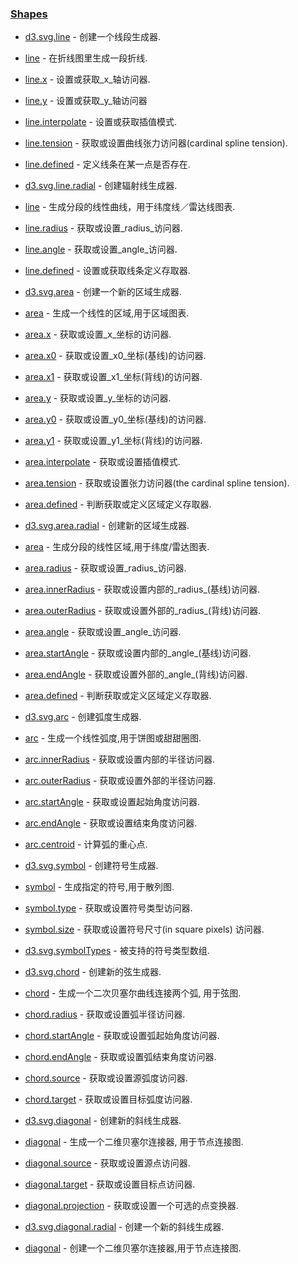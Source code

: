 ### [](https://github.com/mbostock/d3/wiki/Api%E5%8F%82%E8%80%83#shapes)[Shapes](https://github.com/mbostock/d3/wiki/SVG-Shapes)

*   [d3.svg.line](https://github.com/mbostock/d3/wiki/SVG-Shapes#wiki-line)&nbsp;- 创建一个线段生成器.

*   [line](https://github.com/mbostock/d3/wiki/SVG-Shapes#wiki-_line)&nbsp;- 在折线图里生成一段折线.

*   [line.x](https://github.com/mbostock/d3/wiki/SVG-Shapes#wiki-line_x)&nbsp;- 设置或获取_x_轴访问器.

*   [line.y](https://github.com/mbostock/d3/wiki/SVG-Shapes#wiki-line_y)&nbsp;- 设置或获取_y_轴访问器

*   [line.interpolate](https://github.com/mbostock/d3/wiki/SVG-Shapes#wiki-line_interpolate)&nbsp;- 设置或获取插值模式.

*   [line.tension](https://github.com/mbostock/d3/wiki/SVG-Shapes#wiki-line_tension)&nbsp;- 获取或设置曲线张力访问器(cardinal spline tension).

*   [line.defined](https://github.com/mbostock/d3/wiki/SVG-Shapes#wiki-line_defined)&nbsp;- 定义线条在某一点是否存在.

*   [d3.svg.line.radial](https://github.com/mbostock/d3/wiki/SVG-Shapes#wiki-line_radial)&nbsp;- 创建辐射线生成器.

*   [line](https://github.com/mbostock/d3/wiki/SVG-Shapes#wiki-_line_radial)&nbsp;- 生成分段的线性曲线，用于纬度线／雷达线图表.

*   [line.radius](https://github.com/mbostock/d3/wiki/SVG-Shapes#wiki-line_radial_radius)&nbsp;- 获取或设置_radius_访问器.

*   [line.angle](https://github.com/mbostock/d3/wiki/SVG-Shapes#wiki-line_radial_angle)&nbsp;- 获取或设置_angle_访问器.

*   [line.defined](https://github.com/mbostock/d3/wiki/SVG-Shapes#wiki-line_radial_defined)&nbsp;- 设置或获取线条定义存取器.

*   [d3.svg.area](https://github.com/mbostock/d3/wiki/SVG-Shapes#wiki-area)&nbsp;- 创建一个新的区域生成器.

*   [area](https://github.com/mbostock/d3/wiki/SVG-Shapes#wiki-_area)&nbsp;- 生成一个线性的区域,用于区域图表.

*   [area.x](https://github.com/mbostock/d3/wiki/SVG-Shapes#wiki-area_x)&nbsp;- 获取或设置_x_坐标的访问器.

*   [area.x0](https://github.com/mbostock/d3/wiki/SVG-Shapes#wiki-area_x0)&nbsp;- 获取或设置_x0_坐标(基线)的访问器.

*   [area.x1](https://github.com/mbostock/d3/wiki/SVG-Shapes#wiki-area_x1)&nbsp;- 获取或设置_x1_坐标(背线)的访问器.

*   [area.y](https://github.com/mbostock/d3/wiki/SVG-Shapes#wiki-area_y)&nbsp;- 获取或设置_y_坐标的访问器.

*   [area.y0](https://github.com/mbostock/d3/wiki/SVG-Shapes#wiki-area_y0)&nbsp;- 获取或设置_y0_坐标(基线)的访问器.

*   [area.y1](https://github.com/mbostock/d3/wiki/SVG-Shapes#wiki-area_y1)&nbsp;- 获取或设置_y1_坐标(背线)的访问器.

*   [area.interpolate](https://github.com/mbostock/d3/wiki/SVG-Shapes#wiki-area_interpolate)&nbsp;- 获取或设置插值模式.

*   [area.tension](https://github.com/mbostock/d3/wiki/SVG-Shapes#wiki-area_tension)&nbsp;- 获取或设置张力访问器(the cardinal spline tension).

*   [area.defined](https://github.com/mbostock/d3/wiki/SVG-Shapes#wiki-area_defined)&nbsp;- 判断获取或定义区域定义存取器.

*   [d3.svg.area.radial](https://github.com/mbostock/d3/wiki/SVG-Shapes#wiki-area_radial)&nbsp;- 创建新的区域生成器.

*   [area](https://github.com/mbostock/d3/wiki/SVG-Shapes#wiki-_area_radial)&nbsp;- 生成分段的线性区域,用于纬度/雷达图表.

*   [area.radius](https://github.com/mbostock/d3/wiki/SVG-Shapes#wiki-area_radial_radius)&nbsp;- 获取或设置_radius_访问器.

*   [area.innerRadius](https://github.com/mbostock/d3/wiki/SVG-Shapes#wiki-area_radial_innerRadius)&nbsp;- 获取或设置内部的_radius_(基线)访问器.

*   [area.outerRadius](https://github.com/mbostock/d3/wiki/SVG-Shapes#wiki-area_radial_outerRadius)&nbsp;- 获取或设置外部的_radius_(背线)访问器.

*   [area.angle](https://github.com/mbostock/d3/wiki/SVG-Shapes#wiki-area_radial_angle)&nbsp;- 获取或设置_angle_访问器.

*   [area.startAngle](https://github.com/mbostock/d3/wiki/SVG-Shapes#wiki-area_radial_startAngle)&nbsp;- 获取或设置内部的_angle_(基线)访问器.

*   [area.endAngle](https://github.com/mbostock/d3/wiki/SVG-Shapes#wiki-area_radial_endAngle)&nbsp;- 获取或设置外部的_angle_(背线)访问器.

*   [area.defined](https://github.com/mbostock/d3/wiki/SVG-Shapes#wiki-area_radial_defined)&nbsp;- 判断获取或定义区域定义存取器.

*   [d3.svg.arc](https://github.com/mbostock/d3/wiki/SVG-Shapes#wiki-arc)&nbsp;- 创建弧度生成器.

*   [arc](https://github.com/mbostock/d3/wiki/SVG-Shapes#wiki-_arc)&nbsp;- 生成一个线性弧度,用于饼图或甜甜圈图.

*   [arc.innerRadius](https://github.com/mbostock/d3/wiki/SVG-Shapes#wiki-arc_innerRadius)&nbsp;- 获取或设置内部的半径访问器.

*   [arc.outerRadius](https://github.com/mbostock/d3/wiki/SVG-Shapes#wiki-arc_outerRadius)&nbsp;- 获取或设置外部的半径访问器.

*   [arc.startAngle](https://github.com/mbostock/d3/wiki/SVG-Shapes#wiki-arc_startAngle)&nbsp;- 获取或设置起始角度访问器.

*   [arc.endAngle](https://github.com/mbostock/d3/wiki/SVG-Shapes#wiki-arc_endAngle)&nbsp;- 获取或设置结束角度访问器.

*   [arc.centroid](https://github.com/mbostock/d3/wiki/SVG-Shapes#wiki-arc_centroid)&nbsp;- 计算弧的重心点.

*   [d3.svg.symbol](https://github.com/mbostock/d3/wiki/SVG-Shapes#wiki-symbol)&nbsp;- 创建符号生成器.

*   [symbol](https://github.com/mbostock/d3/wiki/SVG-Shapes#wiki-_symbol)&nbsp;- 生成指定的符号,用于散列图.

*   [symbol.type](https://github.com/mbostock/d3/wiki/SVG-Shapes#wiki-symbol_type)&nbsp;- 获取或设置符号类型访问器.

*   [symbol.size](https://github.com/mbostock/d3/wiki/SVG-Shapes#wiki-symbol_size)&nbsp;- 获取或设置符号尺寸(in square pixels) 访问器.

*   [d3.svg.symbolTypes](https://github.com/mbostock/d3/wiki/SVG-Shapes#wiki-symbolTypes)&nbsp;- 被支持的符号类型数组.

*   [d3.svg.chord](https://github.com/mbostock/d3/wiki/SVG-Shapes#wiki-chord)&nbsp;- 创建新的弦生成器.

*   [chord](https://github.com/mbostock/d3/wiki/SVG-Shapes#wiki-_chord)&nbsp;- 生成一个二次贝塞尔曲线连接两个弧, 用于弦图.

*   [chord.radius](https://github.com/mbostock/d3/wiki/SVG-Shapes#wiki-chord_radius)&nbsp;- 获取或设置弧半径访问器.

*   [chord.startAngle](https://github.com/mbostock/d3/wiki/SVG-Shapes#wiki-chord_startAngle)&nbsp;- 获取或设置弧起始角度访问器.

*   [chord.endAngle](https://github.com/mbostock/d3/wiki/SVG-Shapes#wiki-chord_endAngle)&nbsp;- 获取或设置弧结束角度访问器.

*   [chord.source](https://github.com/mbostock/d3/wiki/SVG-Shapes#wiki-chord_source)&nbsp;- 获取或设置源弧度访问器.

*   [chord.target](https://github.com/mbostock/d3/wiki/SVG-Shapes#wiki-chord_target)&nbsp;- 获取或设置目标弧度访问器.

*   [d3.svg.diagonal](https://github.com/mbostock/d3/wiki/SVG-Shapes#wiki-diagonal)&nbsp;- 创建新的斜线生成器.

*   [diagonal](https://github.com/mbostock/d3/wiki/SVG-Shapes#wiki-_diagonal)&nbsp;- 生成一个二维贝塞尔连接器, 用于节点连接图.

*   [diagonal.source](https://github.com/mbostock/d3/wiki/SVG-Shapes#wiki-diagonal_source)&nbsp;- 获取或设置源点访问器.

*   [diagonal.target](https://github.com/mbostock/d3/wiki/SVG-Shapes#wiki-diagonal_target)&nbsp;- 获取或设置目标点访问器.

*   [diagonal.projection](https://github.com/mbostock/d3/wiki/SVG-Shapes#wiki-diagonal_projection)&nbsp;- 获取或设置一个可选的点变换器.

*   [d3.svg.diagonal.radial](https://github.com/mbostock/d3/wiki/SVG-Shapes#wiki-diagonal_radial)&nbsp;- 创建一个新的斜线生成器.

*   [diagonal](https://github.com/mbostock/d3/wiki/SVG-Shapes#wiki-_diagonal_radial)&nbsp;- 创建一个二维贝塞尔连接器,用于节点连接图.